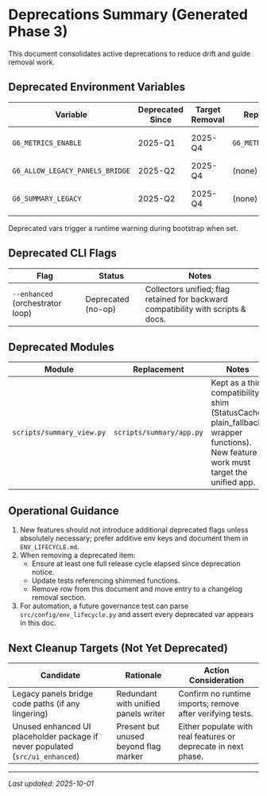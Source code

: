 # Deprecations Summary (Generated Phase 3)

This document consolidates active deprecations to reduce drift and guide removal work.

## Deprecated Environment Variables

| Variable | Deprecated Since | Target Removal | Replacement | Notes |
|----------|------------------|----------------|-------------|-------|
| `G6_METRICS_ENABLE` | 2025-Q1 | 2025-Q4 | `G6_METRICS_ENABLED` | Legacy metrics enable flag; unified path uses `G6_METRICS_ENABLED`. |
| `G6_ALLOW_LEGACY_PANELS_BRIDGE` | 2025-Q2 | 2025-Q4 | (none) | Panels bridge unified; no longer needed. |
| `G6_SUMMARY_LEGACY` | 2025-Q2 | 2025-Q4 | (none) | Replaced by unified summary app (`scripts/summary/app.py`). |

Deprecated vars trigger a runtime warning during bootstrap when set.

## Deprecated CLI Flags

| Flag | Status | Notes |
|------|--------|-------|
| `--enhanced` (orchestrator loop) | Deprecated (no-op) | Collectors unified; flag retained for backward compatibility with scripts & docs. |

## Deprecated Modules

| Module | Replacement | Notes |
|--------|-------------|-------|
| `scripts/summary_view.py` | `scripts/summary/app.py` | Kept as a thin compatibility shim (StatusCache, plain_fallback, wrapper functions). New feature work must target the unified app. |

## Operational Guidance

1. New features should not introduce additional deprecated flags unless absolutely necessary; prefer additive env keys and document them in `ENV_LIFECYCLE.md`.
2. When removing a deprecated item:
   - Ensure at least one full release cycle elapsed since deprecation notice.
   - Update tests referencing shimmed functions.
   - Remove row from this document and move entry to a changelog removal section.
3. For automation, a future governance test can parse `src/config/env_lifecycle.py` and assert every deprecated var appears in this doc.

## Next Cleanup Targets (Not Yet Deprecated)

| Candidate | Rationale | Action Consideration |
|-----------|-----------|----------------------|
| Legacy panels bridge code paths (if any lingering) | Redundant with unified panels writer | Confirm no runtime imports; remove after verifying tests. |
| Unused enhanced UI placeholder package if never populated (`src/ui_enhanced`) | Present but unused beyond flag marker | Either populate with real features or deprecate in next phase. |

---
_Last updated: 2025-10-01_
